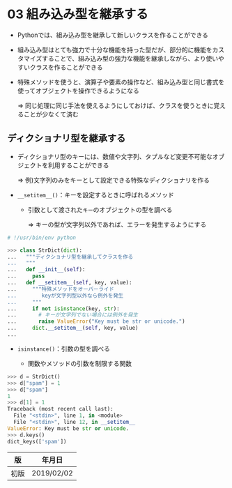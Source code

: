 03 組み込み型を継承する
====================

* Pythonでは、組み込み型を継承して新しいクラスを作ることができる

* 組み込み型はとても強力で十分な機能を持った型だが、部分的に機能をカスタマイズすることで、組み込み型の強力な機能を継承しながら、より使いやすいクラスを作ることができる

* 特殊メソッドを使うと、演算子や要素の操作など、組み込み型と同じ書式を使ってオブジェクトを操作できるようになる

  => 同じ処理に同じ手法を使えるようにしておけば、クラスを使うときに覚えることが少なくて済む



## ディクショナリ型を継承する

* ディクショナリ型のキーには、数値や文字列、タプルなど変更不可能なオブジェクトを利用することができる

  => 例)文字列のみをキーとして設定できる特殊なディクショナリを作る

* `__setitem__()`：キーを設定するときに呼ばれるメソッド

  * 引数として渡された`キー`のオブジェクトの型を調べる

    => キーの型が文字列以外であれば、エラーを発生するようにする

```python
# !/usr/bin/env python

>>> class StrDict(dict):
...   """ディクショナリ型を継承してクラスを作る
...   """
...   def __init__(self):
...     pass
...   def __setitem__(self, key, value):
...     """特殊メソッドをオーバーライド
...        keyが文字列型以外なら例外を発生
...     """
...     if not isinstance(key, str):
...       # キーが文字列でない場合には例外を発生
...       raise ValueError("Key must be str or unicode.")
...     dict.__setitem__(self, key, value)
...
```

* `isinstance()`：引数の型を調べる

  * 関数やメソッドの引数を制限する関数

```python
>>> d = StrDict()
>>> d["spam"] = 1
>>> d["spam"]
1
>>> d[1] = 1
Traceback (most recent call last):
  File "<stdin>", line 1, in <module>
  File "<stdin>", line 12, in __setitem__
ValueError: Key must be str or unicode.
>>> d.keys()
dict_keys(['spam'])
```



| 版 |  年月日   |
|---|----------|
|初版|2019/02/02|
